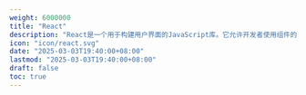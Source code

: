 ```yaml
---
weight: 6000000
title: "React"
description: "React是一个用于构建用户界面的JavaScript库。它允许开发者使用组件的方式来创建和管理界面，并通过虚拟DOM来提高性能。React的核心思想是声明式编程和组件化开发。"
icon: "icon/react.svg"
date: "2025-03-03T19:40:00+08:00"
lastmod: "2025-03-03T19:40:00+08:00"
draft: false
toc: true
---
```


